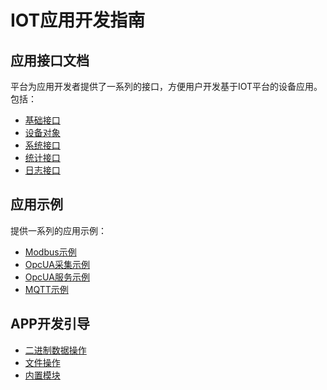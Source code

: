 # IOT应用开发指南

## 应用接口文档

平台为应用开发者提供了一系列的接口，方便用户开发基于IOT平台的设备应用。 包括：

* [基础接口](app/api.md)
* [设备对象](app/device.md)
* [系统接口](app/sys.md)
* [统计接口](app/stat.md)
* [日志接口](app/logger.md)

## 应用示例

提供一系列的应用示例：

* [Modbus示例](/examples/modbus.md)
* [OpcUA采集示例](/examples/opcuacollect.md)
* [OpcUA服务示例](/examples/opcuaserver.md)
* [MQTT示例](/examples/mqtt.md)

## APP开发引导

* [二进制数据操作](/app_dev_guide/er-jin-zhi-shu-ju-cao-zuo.md)
* [文件操作](/app_dev_guide/wen-jian-cao-zuo.md)
* [内置模块](/app_dev_guide/nei-zhi-mo-kuai.md)



